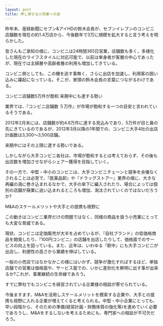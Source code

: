 ```yaml
---
layout: post
title: 押し寄せる小売業への波
---
```

昨年末、産経新聞にセブン&amp;アイHDの鈴木会長が、セブンイレブンのコンビニ店舗数を現在の約1.4万店から、今後数年で3万に規模を拡大すると言う考えを明らかした。

皆さんもご承知の様に、コンビニは24時間365日営業，店舗数も多く、多様化した現在のライフスタイルに対応可能で、以前は単身者が客層の中心であったが、現在では主婦層や高齢者層の利用も増加してきている。

コンビニ側としても、この機を逃す事無く、さらに出店を加速し、利用客の囲い込みに躍起になっている。そこが、冒頭の鈴木会長の言葉につながるわけである。

<p class="uk-text-lead uk-margin-large-top">コンビニ店舗数5万件が飽和 来期中にも達する勢い</p>

業界では、『コンビニ店舗数 ５万件』が市場が飽和する一つの目安と言われているそうである。

2012年2月末には、店舗数が約4.6万件に達する見込みであり、5万件が目と鼻の先にきているのであるが、2012年3月以降の1年間での、コンビニ大手4社の出店計画数は3,300〜3,500店舗。

来期中にはその上限に達する勢いである。

しかしながら大手コンビニ各社は、市場が飽和するとは考えておらず、その後も出店数を増加させながらシェアー獲得を目指していく。

その一方で、中堅・中小のコンビニは、大手コンビニチェーンと競争を余儀なくされることは必至で、『医薬品卸』や『ドラッグストアー』業界の様に、大きな再編の渦に巻き込まれるなかで、大手の傘下に編入されたり、場合によっては個別の店舗が廃業に追い込まれるところも増加、淘汰されていくのではないだろうか?

<p class="uk-text-lead uk-margin-large-top">M&amp;Aのスケールメリットや大手との提携も視野に</p>

この動きはコンビニ業界だけの問題ではなく、同様の商品を扱う小売業にとっても大変な脅威である。

現状、コンビニは定価販売が大半を占めているが、『自社ブランド』の低価格商品を開発したり、『100円コンビニ』の店舗を出店したりして、価格面でのサービスの向上を図っている。また、近年は、いわゆる『駅中』にも大手コンビニが出店し、利便性の高さから業績を伸ばしている。

一般の小売店ではなかなかこの様にはいかず、競争が激化すればするほど、単独店舗での営業は価格面や、サービス面での、いかに差別化を鮮明に出す事が出来るか?これが、事業継続の生命線であろう。

すでに弊社でもコンビニを経営されている企業様の相談が寄せられている。

今後ますます、M&amp;Aを活用しスケールメリットを模索する企業や、大手との提携も視野に入れる企業が増えてくると考えられる。中堅・中小企業にとっても、早い段階から、そのための準備(経営計画・財務体質の強化等)を進めていく必要であろうし、M&Aをするしないを考えるためにも、専門家への相談が不可欠だろう。
